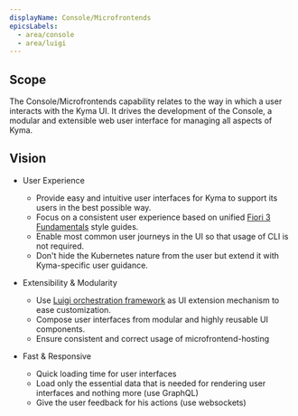 ```yaml
---
displayName: Console/Microfrontends
epicsLabels:
  - area/console
  - area/luigi
---
```


## Scope

The Console/Microfrontends capability relates to the way in which a user interacts with the Kyma UI. It drives the development of the Console, a modular and extensible web user interface for managing all aspects of Kyma.

## Vision

* User Experience

    * Provide easy and intuitive user interfaces for Kyma to support its users in the best possible way.
    * Focus on a consistent user experience based on unified [Fiori 3 Fundamentals](https://sap.github.io/fundamental/components/index.html) style guides.
    * Enable most common user journeys in the UI so that usage of CLI is not required.
    * Don't hide the Kubernetes nature from the user but extend it with Kyma-specific user guidance.

* Extensibility & Modularity

    * Use [Luigi orchestration framework](https://github.com/kyma-project/luigi) as UI extension mechanism to ease customization.
    * Compose user interfaces from modular and highly reusable UI components.
    * Ensure consistent and correct usage of microfrontend-hosting

* Fast & Responsive
    
    * Quick loading time for user interfaces
    * Load only the essential data that is needed for rendering user interfaces and nothing more (use GraphQL)
    * Give the user feedback for his actions (use websockets)   

